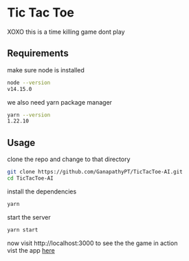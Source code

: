 # Tic Tac Toe
 XOXO
 this is a time killing game dont play

## Requirements
make sure node is installed
```bash
node --version
v14.15.0
```
we also need yarn package manager
```bash
yarn --version
1.22.10
```
## Usage
clone the repo and change to that directory
```bash
git clone https://github.com/GanapathyPT/TicTacToe-AI.git
cd TicTacToe-AI
```
install the dependencies
```bash
yarn
```
start the server
```bash
yarn start
```
now visit http://localhost:3000 to see the the game in action <br />
vist the app [here](https://web-tictactoe.netlify.app/)
